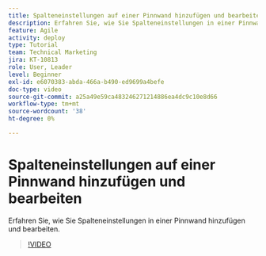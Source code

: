 ```yaml
---
title: Spalteneinstellungen auf einer Pinnwand hinzufügen und bearbeiten
description: Erfahren Sie, wie Sie Spalteneinstellungen in einer Pinnwand hinzufügen und bearbeiten.
feature: Agile
activity: deploy
type: Tutorial
team: Technical Marketing
jira: KT-10813
role: User, Leader
level: Beginner
exl-id: e6070383-abda-466a-b490-ed9699a4befe
doc-type: video
source-git-commit: a25a49e59ca483246271214886ea4dc9c10e8d66
workflow-type: tm+mt
source-wordcount: '38'
ht-degree: 0%

---
```


# Spalteneinstellungen auf einer Pinnwand hinzufügen und bearbeiten

Erfahren Sie, wie Sie Spalteneinstellungen in einer Pinnwand hinzufügen und bearbeiten.

>[!VIDEO](https://video.tv.adobe.com/v/347332)
